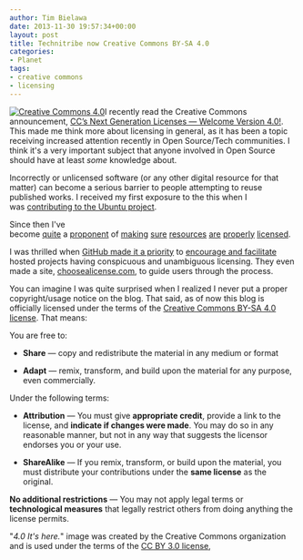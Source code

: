 ```yaml
---
author: Tim Bielawa
date: 2013-11-30 19:57:34+00:00
layout: post
title: Technitribe now Creative Commons BY-SA 4.0
categories:
- Planet
tags:
- creative commons
- licensing
---
```


[![Creative Commons 4.0](https://blog.lnx.cx/wp-content/uploads/2013/11/4-0-400-300x225.png)](http://creativecommons.org/weblog/entry/40768)I recently read the Creative Commons announcement, [CC’s Next Generation Licenses — Welcome Version 4.0!](http://creativecommons.org/weblog/entry/40768). This made me think more about licensing in general, as it has been a topic receiving increased attention recently in Open Source/Tech communities. I think it's a very important subject that anyone involved in Open Source should have at least _some_ knowledge about.

Incorrectly or unlicensed software (or any other digital resource for that matter) can become a serious barrier to people attempting to reuse published works. I received my first exposure to the this when I was [contributing to the Ubuntu project](https://bugs.launchpad.net/ubuntu/+bug/254839).

Since then I've become [quite](https://github.com/tbielawa/URLang/issues/1) a [proponent](https://github.com/tbielawa/py-prtstat/issues/3) of [making](https://github.com/tbielawa/jsonstats/issues/1) [sure](https://github.com/tbielawa/HamDecks/pull/1#issuecomment-24890330) [resources](https://github.com/Brofaces/rnoc/commit/a032526e8a99a21196b2c1be2e039fcbd8754f8f) [are](https://github.com/ansible/ansible/pull/823) [properly](https://github.com/tbielawa/Virtual-Disk-Guide/commit/d6909946b534424aa645b9578e5c558561ac1972) [licensed](https://github.com/tbielawa/HamDecks/issues/2).

I was thrilled when [GitHub made it a priority](https://help.github.com/articles/open-source-licensing) to [encourage and facilitate](https://github.com/blog/1530-choosing-an-open-source-license) hosted projects having conspicuous and unambiguous licensing. They even made a site, [choosealicense.com](http://choosealicense.com/), to guide users through the process.

You can imagine I was quite surprised when I realized I never put a proper copyright/usage notice on the blog. That said, as of now this blog is officially licensed under the terms of the [Creative Commons BY-SA 4.0 license](http://creativecommons.org/licenses/by-sa/4.0/). That means:

You are free to:



	
  * **Share** — copy and redistribute the material in any medium or format

	
  * **Adapt** — remix, transform, and build upon the material for any purpose, even commercially.


Under the following terms:

	
  * **Attribution** — You must give **appropriate credit**, provide a link to the license, and **indicate if changes were made**. You may do so in any reasonable manner, but not in any way that suggests the licensor endorses you or your use.

	
  * **ShareAlike** — If you remix, transform, or build upon the material, you must distribute your contributions under the **same license** as the original.


**No additional restrictions** — You may not apply legal terms or **technological measures** that legally restrict others from doing anything the license permits.

"_4.0 It's here._" image was created by the Creative Commons organization and is used under the terms of the [CC BY 3.0 license](http://creativecommons.org/licenses/by/3.0/),
